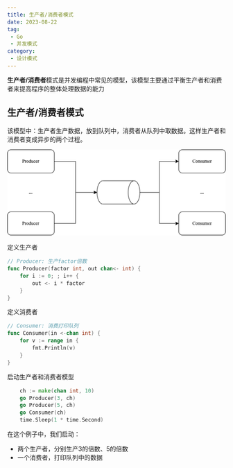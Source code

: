 ```yaml
---
title: 生产者/消费者模式
date: 2023-08-22
tag:
 - Go
 - 并发模式
category:
 - 设计模式
---
```


<!-- more -->

**生产者/消费者**模式是并发编程中常见的模型，该模型主要通过平衡生产者和消费者来提高程序的整体处理数据的能力

## 生产者/消费者模式

该模型中：生产者生产数据，放到队列中，消费者从队列中取数据。这样生产者和消费者变成异步的两个过程。

![producer-consumer](../images/producer-consumer.png)

定义生产者

```go
// Producer: 生产factor倍数
func Producer(factor int, out chan<- int) {
	for i := 0; ; i++ {
		out <- i * factor
	}
}
```

定义消费者

```go
// Consumer: 消费打印队列
func Consumer(in <-chan int) {
	for v := range in {
		fmt.Println(v)
	}
}
```

启动生产者和消费者模型

```go
	ch := make(chan int, 10)
	go Producer(3, ch)
	go Producer(5, ch)
	go Consumer(ch)
	time.Sleep(1 * time.Second)
```

在这个例子中，我们启动：

- 两个生产者，分别生产3的倍数、5的倍数
- 一个消费者，打印队列中的数据
